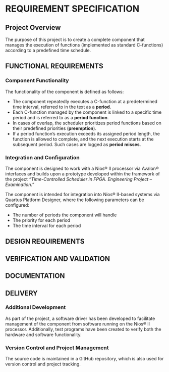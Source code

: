 # REQUIREMENT SPECIFICATION
## Project Overview
The purpose of this project is to create a complete component that manages the execution of functions (implemented as standard C-functions) according to a predefined time schedule.
## FUNCTIONAL REQUIREMENTS
### Component Functionality

The functionality of the component is defined as follows:

- The component repeatedly executes a C-function at a predetermined time interval, referred to in the text as a **period**.
- Each C-function managed by the component is linked to a specific time period and is referred to as a **period function**.
- In cases of overlap, the scheduler prioritizes period functions based on their predefined priorities (**preemption**).
- If a period function’s execution exceeds its assigned period length, the function is allowed to complete, and the next execution starts at the subsequent period. Such cases are logged as **period misses**.

### Integration and Configuration

The component is designed to work with a Nios® II processor via Avalon® interfaces and builds upon a prototype developed within the framework of the project *“Time-Controlled Scheduler in FPGA. Engineering Project – Examination.”*

The component is intended for integration into Nios® II-based systems via Quartus Platform Designer, where the following parameters can be configured:

- The number of periods the component will handle
- The priority for each period
- The time interval for each period


## DESIGN REQUIREMENTS

## VERIFICATION AND VALIDATION
## DOCUMENTATION
## DELIVERY

### Additional Development

As part of the project, a software driver has been developed to facilitate management of the component from software running on the Nios® II processor. Additionally, test programs have been created to verify both the hardware and software functionality.

### Version Control and Project Management

The source code is maintained in a GitHub repository, which is also used for version control and project tracking.
